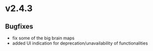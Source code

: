 # v2.4.3

## Bugfixes

- fix some of the big brain maps
- added UI indication for deprecation/unavailability of functionalities
